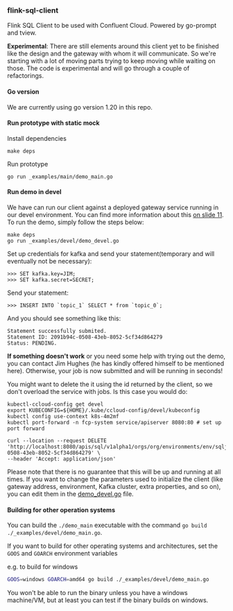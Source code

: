### flink-sql-client

Flink SQL Client to be used with Confluent Cloud. Powered by go-prompt and tview.

**Experimental**: There are still elements around this client yet to be finished like the design and the gateway with whom it will communicate. So we're starting with a lot of moving parts trying to keep moving while waiting on those. The code is experimental and will go through a couple of refactorings.

#### Go version
We are currently using go version 1.20 in this repo.

#### Run prototype with static mock

Install dependencies

```
make deps
```

Run prototype

```
go run _examples/main/demo_main.go
```

#### Run demo in devel

We have can run our client against a deployed gateway service running in our devel environment. You can find more information about this [on slide 11](https://docs.google.com/presentation/d/1EARZ8hXm9i5h9p2OnjDVRMWWdEXyOMOfWZ0tcbF6tJo/edit#slide=id.g227e6404467_0_156). To run the demo, simply follow the steps below:

````
make deps
go run _examples/devel/demo_devel.go
````

Set up credentials for kafka and send your statement(temporary and will eventually not be necessary):

````
>>> SET kafka.key=JIM;
>>> SET kafka.secret=SECRET;
````

Send your statement:

````
>>> INSERT INTO `topic_1` SELECT * from `topic_0`;
````

And you should see something like this:

````
Statement successfully submited.
Statement ID: 2091b94c-0508-43eb-8052-5cf34d864279
Status: PENDING.
````


**If something doesn't work** or you need some help with trying out the demo, you can contact Jim Hughes (he has kindly offered himself to be mentioned here). Otherwise, your job is now submitted and will be running in seconds! 

You might want to delete the it using the id returned by the client, so we don't overload the service with jobs. Is this case you would do:

```
kubectl-ccloud-config get devel
export KUBECONFIG=${HOME}/.kube/ccloud-config/devel/kubeconfig
kubectl config use-context k8s-4m2mf
kubectl port-forward -n fcp-system service/apiserver 8080:80 # set up port forward

curl --location --request DELETE 'http://localhost:8080/apis/sql/v1alpha1/orgs/org/environments/env/sqljobs/2091b94c-0508-43eb-8052-5cf34d864279' \
--header 'Accept: application/json'
```

Please note that there is no guarantee that this will be up and running at all times. If you want to change the parameters used to initialize the client (like gateway address, environment, Kafka cluster, extra properties, and so on), you can edit them in the [demo_devel.go](./_examples/devel/demo_devel.go) file.


#### Building for other operation systems

You can build the `./demo_main` executable with the command `go build ./_examples/devel/demo_main.go`.

If you want to build for other operating systems and architectures, set the `GOOS` and `GOARCH` environment variables

e.g. to build for windows

```sh
GOOS=windows GOARCH=amd64 go build ./_examples/devel/demo_main.go
```

You won't be able to run the binary unless you have a windows machine/VM, but at least you can test if the binary builds on windows.
